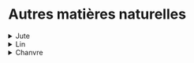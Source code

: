 # Autres matières naturelles

<details>

<summary>Jute</summary>

Le jute est la seconde plante la plus cultivée après le coton. L'Inde et le Bangladesh constituent les deux principaux pays producteurs (90% de la production mondiale).&#x20;

**Principales étapes de production**

1. Culture et récolte de la plante (Corchorus capsularis),
2. Rouissage dans l'eau,\
   (consiste à isoler les fibres en séparent l'écorce filamenteuse de la tige / se fait chimiquement ou naturellement).&#x20;
3. Ecorçage / Teillage.\
   (consiste à extraire les fibres se trouvant dans l'enveloppe de la tige en battant les bottes afin de rompre l'écorce)

**Procédé Ecoinvent**&#x20;

_Fibre production, jute, retting, RoW_

</details>

<details>

<summary>Lin </summary>

**Principales étapes de production**

1. Culture et récolte du lin,\
   (semis au printemps puis floraison en juin => arrachage en juillet)
2. Rouissage,\
   (août-septembre; peut durer entre 2 semaines et 3 mois selon les conditions climatiques / consiste à laisser le lin au sol afin de permettre la dissociation des parties fibreuses de la plante grâce à l'alternance de pluie et soleil)
3. Teillage.\
   (consiste à extraire les fibres se trouvant dans l'enveloppe de la tige en battant les plantes)

**Procédé Ecoinvent**&#x20;

_fibre production, flax, retting, RoW_

</details>

<details>

<summary>Chanvre</summary>

**Principales étapes de production**

1. Culture et récolte du chanvre,
2. Rouissage,\
   (consiste à laisser le lin au sol afin de permettre la dissociation des parties fibreuses de la plante grâce à l'alternance de pluie et soleil)
3. Teillage.\
   (consiste à extraire les fibres situées à l'extérieur de la tige de la chènevotte - la pulpe à l'intérieur de la tige -)

**Procédé Ecoinvent**&#x20;

_Sunn hemp plant, harvested, RoW_

</details>

